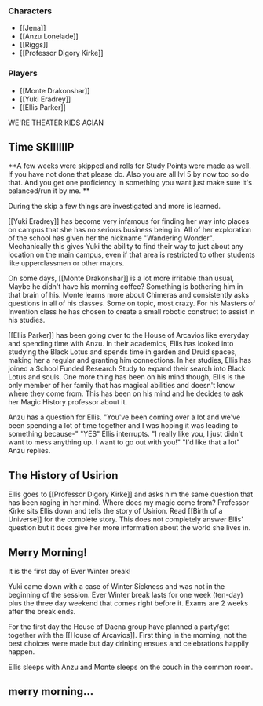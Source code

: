 ### Characters
- [[Jena]]
- [[Anzu Lonelade]]
- [[Riggs]]
- [[Professor Digory Kirke]]

### Players
- [[Monte Drakonshar]]
- [[Yuki Eradrey]]
- [[Ellis Parker]]

WE'RE THEATER KIDS AGIAN

## Time SKIIIIIIP
**A few weeks were skipped and rolls for Study Points were made as well. If you have not done that please do. Also you are all lvl 5 by now too so do that. And you get one proficiency in something you want just make sure it's balanced/run it by me. **

During the skip a few things are investigated and more is learned.

[[Yuki Eradrey]] has become very infamous for finding her way into places on campus that she has no serious business being in. All of her exploration of the school has given her the nickname "Wandering Wonder". Mechanically this gives Yuki the ability to find their way to just about any location on the main campus, even if that area is restricted to other students like upperclassmen or other majors.

On some days, [[Monte Drakonshar]] is a lot more irritable than usual, Maybe he didn't have his morning coffee? Something is bothering him in that brain of his. Monte learns more about Chimeras and consistently asks questions in all of his classes. Some on topic, most crazy. For his Masters of Invention class he has chosen to create a small robotic construct to assist in his studies.

[[Ellis Parker]] has been going over to the House of Arcavios like everyday and spending time with Anzu. In their academics, Ellis has looked into studying the Black Lotus and spends time in garden and Druid spaces, making her a regular and granting him connections. In her studies, Ellis has joined a School Funded Research Study to expand their search into Black Lotus and souls. One more thing has been on his mind though, Ellis is the only member of her family that has magical abilities and doesn't know where they come from. This has been on his mind and he decides to ask her Magic History professor about it.

Anzu has a question for Ellis. "You've been coming over a lot and we've been spending a lot of time together and I was hoping it was leading to something because-" "YES" Ellis interrupts. "I really like you, I just didn't want to mess anything up. I want to go out with you!" "I'd like that a lot" Anzu replies.

## The History of Usirion
Ellis goes to [[Professor Digory Kirke]] and asks him the same question that has been raging in her mind. Where does my magic come from? Professor Kirke sits Ellis down and tells the story of Usirion. Read [[Birth of a Universe]] for the complete story. This does not completely answer Ellis' question but it does give her more information about the world she lives in.

## Merry Morning!
It is the first day of Ever Winter break! 

Yuki came down with a case of Winter Sickness and was not in the beginning of the session. Ever Winter break lasts for one week (ten-day) plus the three day weekend that comes right before it. Exams are 2 weeks after the break ends. 

For the first day the House of Daena group have planned a party/get together with the [[House of Arcavios]]. First thing in the morning, not the best choices were made but day drinking ensues and celebrations happily happen.

Ellis sleeps with Anzu and Monte sleeps on the couch in the common room.

## merry morning...
